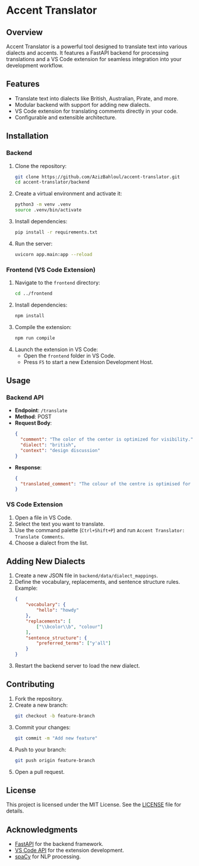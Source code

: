 # Accent Translator

## Overview
Accent Translator is a powerful tool designed to translate text into various dialects and accents. It features a FastAPI backend for processing translations and a VS Code extension for seamless integration into your development workflow.

## Features
- Translate text into dialects like British, Australian, Pirate, and more.
- Modular backend with support for adding new dialects.
- VS Code extension for translating comments directly in your code.
- Configurable and extensible architecture.

## Installation

### Backend
1. Clone the repository:
   ```bash
   git clone https://github.com/AzizBahloul/accent-translator.git
   cd accent-translator/backend
   ```
2. Create a virtual environment and activate it:
   ```bash
   python3 -m venv .venv
   source .venv/bin/activate
   ```
3. Install dependencies:
   ```bash
   pip install -r requirements.txt
   ```
4. Run the server:
   ```bash
   uvicorn app.main:app --reload
   ```

### Frontend (VS Code Extension)
1. Navigate to the `frontend` directory:
   ```bash
   cd ../frontend
   ```
2. Install dependencies:
   ```bash
   npm install
   ```
3. Compile the extension:
   ```bash
   npm run compile
   ```
4. Launch the extension in VS Code:
   - Open the `frontend` folder in VS Code.
   - Press `F5` to start a new Extension Development Host.

## Usage

### Backend API
- **Endpoint**: `/translate`
- **Method**: POST
- **Request Body**:
  ```json
  {
    "comment": "The color of the center is optimized for visibility.",
    "dialect": "british",
    "context": "design discussion"
  }
  ```
- **Response**:
  ```json
  {
    "translated_comment": "The colour of the centre is optimised for visibility."
  }
  ```

### VS Code Extension
1. Open a file in VS Code.
2. Select the text you want to translate.
3. Use the command palette (`Ctrl+Shift+P`) and run `Accent Translator: Translate Comments`.
4. Choose a dialect from the list.

## Adding New Dialects
1. Create a new JSON file in `backend/data/dialect_mappings`.
2. Define the vocabulary, replacements, and sentence structure rules. Example:
   ```json
   {
       "vocabulary": {
           "hello": "howdy"
       },
       "replacements": [
           ["\\bcolor\\b", "colour"]
       ],
       "sentence_structure": {
           "preferred_terms": ["y'all"]
       }
   }
   ```
3. Restart the backend server to load the new dialect.

## Contributing
1. Fork the repository.
2. Create a new branch:
   ```bash
   git checkout -b feature-branch
   ```
3. Commit your changes:
   ```bash
   git commit -m "Add new feature"
   ```
4. Push to your branch:
   ```bash
   git push origin feature-branch
   ```
5. Open a pull request.

## License
This project is licensed under the MIT License. See the [LICENSE](LICENSE) file for details.

## Acknowledgments
- [FastAPI](https://fastapi.tiangolo.com/) for the backend framework.
- [VS Code API](https://code.visualstudio.com/api) for the extension development.
- [spaCy](https://spacy.io/) for NLP processing.